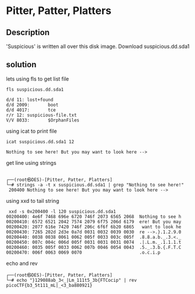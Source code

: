 # Pitter, Patter, Platters


## Description
'Suspicious' is written all over this disk image. Download suspicious.dd.sda1


## solution

lets using fls to get list file

```console
fls suspicious.dd.sda1

d/d 11: lost+found
d/d 2009:       boot
d/d 4017:       tce
r/r 12: suspicious-file.txt
V/V 8033:       $OrphanFiles

```
using icat to print file 

```console
icat suspicious.dd.sda1 12

Nothing to see here! But you may want to look here -->

```
get line using strings 

```console

┌──(root㉿DES)-[Pitter, Patter, Platters]
└─# strings -a -t x suspicious.dd.sda1 | grep "Nothing to see here!"
 200400 Nothing to see here! But you may want to look here -->
```
using xxd to tail string 

``` console
 xxd -s 0x200400 -l 120 suspicious.dd.sda1
00200400: 4e6f 7468 696e 6720 746f 2073 6565 2068  Nothing to see h
00200410: 6572 6521 2042 7574 2079 6f75 206d 6179  ere! But you may
00200420: 2077 616e 7420 746f 206c 6f6f 6b20 6865   want to look he
00200430: 7265 202d 2d3e 0a7d 0031 0032 0039 0030  re -->.}.1.2.9.0
00200440: 0038 0038 0061 0062 005f 0033 003c 005f  .8.8.a.b._.3.<._
00200450: 007c 004c 006d 005f 0031 0031 0031 0074  .|.L.m._.1.1.1.t
00200460: 0035 005f 0033 0062 007b 0046 0054 0043  .5._.3.b.{.F.T.C
00200470: 006f 0063 0069 0070                      .o.c.i.p
```
echo and rev

```console
┌──(root㉿DES)-[Pitter, Patter, Platters]
└─# echo "}129088ab_3<_|Lm_111t5_3b{FTCocip" | rev
picoCTF{b3_5t111_mL|_<3_ba880921}
```
